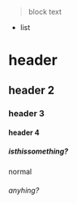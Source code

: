 > block text
- list
# header
## header 2
### header 3
#### header 4
##### isthissomething?
normal
###### anyhing?
